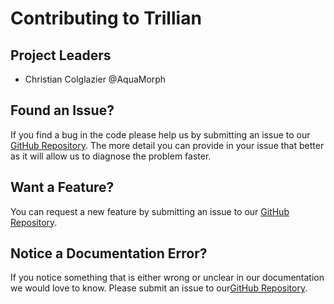 # Contributing to Trillian

## Project Leaders
- Christian Colglazier @AquaMorph

## Found an Issue?
If you find a bug in the code please help us by submitting an issue to our [GitHub Repository](https://github.com/team2059/Trillian/issues/new). The more detail you can provide in your issue that better as it will allow us to diagnose the problem faster.

## Want a Feature?
You can request a new feature by submitting an issue to our [GitHub Repository](https://github.com/team2059/Trillian/issues/new).  

## Notice a Documentation Error?
If you notice something that is either wrong or unclear in our documentation we would love to know. Please submit an issue to our[GitHub Repository](https://github.com/team2059/Trillian/issues/new).
